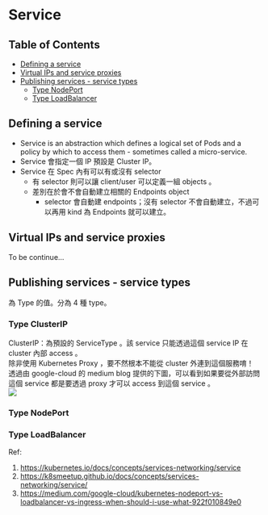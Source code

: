 # Service

## Table of Contents
- [Defining a service](#defining-a-servise)
- [Virtual IPs and service proxies](#virtual-ips-and-service-proxies)
- [Publishing services - service types](#publishing-services---service-types)
    - [Type NodePort](#type-nodeport)
    - [Type LoadBalancer](#type-loadbalancer)

## Defining a service
- Service is an abstraction which defines a logical set of Pods and a policy by which to access them - sometimes called a micro-service. 
- Service 會指定一個 IP 預設是 Cluster IP。
- Service 在 Spec 內有可以有或沒有 selector
    - 有 selector 則可以讓 client/user 可以定義一組 objects 。
    - 差別在於會不會自動建立相關的 Endpoints object
        - selector 會自動建 endpoints；沒有 selector 不會自動建立，不過可以再用 kind 為 Endpoints 就可以建立。


## Virtual IPs and service proxies
To be continue...  

## Publishing services - service types
為 Type 的值。分為 4 種 type。

### Type ClusterIP
ClusterIP：為預設的 ServiceType 。該 service 只能透過這個 service IP 在 cluster 內部 access 。  
除非使用 Kubernetes Proxy ，要不然根本不能從 cluster 外連到這個服務唷！  
透過由 google-cloud 的 medium blog 提供的下圖，可以看到如果要從外部訪問這個 service 都是要透過 proxy 才可以 access 到這個 service 。  
![](https://cdn-images-1.medium.com/max/800/1*I4j4xaaxsuchdvO66V3lAg.png)

### Type NodePort

### Type LoadBalancer


Ref:  
1. https://kubernetes.io/docs/concepts/services-networking/service  
2. https://k8smeetup.github.io/docs/concepts/services-networking/service/  
3. https://medium.com/google-cloud/kubernetes-nodeport-vs-loadbalancer-vs-ingress-when-should-i-use-what-922f010849e0  
